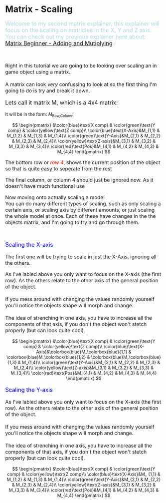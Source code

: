 # Matrix - Scaling

<script defer>
    // for Anki 2.1
    MathJax.Hub.Config({ TeX: { extensions: ["color.js"] }});
</script>
<script type="text/x-mathjax-config">
    MathJax.Hub.processSectionDelay = 0;
    MathJax.Hub.Config({
        TeX: { extensions: ["color.js"] },
        messageStyle: 'none',
        showProcessingMesSsages: false,
        tex2jax: {
            inlineMath: [ ['$','$'], ['\\(','\\)'] ],
            displayMath: [ ['$$','$$'], ['\\[','\\]'] ],
            processEscapes: true
        }
        });
</script>
<script type="text/javascript">
    (function () {
        if (typeof MathJax === "undefined") {
            var script = document.createElement('script');
            script.type = 'text/javascript';
            script.src = 'https://cdnjs.cloudflare.com/ajax/libs/mathjax/2.7.1/MathJax.js?config=TeX-MML-AM_CHTML';
            document.body.appendChild(script);
        }
    })();
</script>

<p style="font-size:18px;color:LightBlue">
Welcome to my second matrix explainer, this explainer will focus on the scaling on matricies in the X, Y and Z axis. You can check out my previous explainer here about:<br>
<a href="Matrix.html">Matrix Beginner - Adding and Mutiplying</a>
</p>
<br>

<p style="font-size:16px">
Right in this tutorial we are going to be looking over scaling an in game object using a matrix.<br><br>
A matrix can look <em> very </em> confussing to look at so the first thing I'm going to do is try and break it down.</p>
<p style="font-size:18px">
Lets call it matrix M, which is a 4x4 matrix:</p>
<p style="font-size:16px">

It will be in the form: ${M_{\text{Row,Column}}}$

</p>

$$ 
\begin{pmatrix}
&\color{blue}\text{X comp} & \color{green}\text{Y comp} & \color{yellow}\text{Z comp}\\
\color{blue}\text{X-Axis}&M_{1,1} & M_{1,2} & M_{1,3} & M_{1,4}\\
\color{green}\text{Y-Axis}&M_{2,1} & M_{2,2} & M_{2,3} & M_{2,4}\\
\color{yellow}\text{Z-axis}&M_{3,1} & M_{3,2} & M_{3,3} & M_{3,4}\\
\color{red}\text{Pos}&M_{4,1} & M_{4,2} & M_{4,3} & M_{4,4}
\end{pmatrix}
$$

<p style="font-size:16px">
The bottom row or <em style="color:Red">row 4</em>, shows the current position of the object so that is quite easy to seperate from the rest</p>

<p style="font-size:16px">
The final column, or column 4 should just be ignored now.
As it doesn't have much functional use<br>
</p>

<p style="font-size:16px">
Now moving onto actually scaling a model<br>
You can do many different types of scaling, such as only scaling a certain axis, or scaling axis by different amounts, or just scaling the whole model at once. Each of these have changes in the the objects matrix, and I'm going to try and go through them.
</p>
<br>

<p style="font-size:18px; color:blue">
Scaling the X-axis
</p>

<p style="font-size:16px">
The first one will be trying to scale in just the X-Axis, ignoring all the others.
</p>

<p style="font-size:16px">
As I've labled above you only want to focus on the X-axis (the first row). As the others relate to the other axis of the general position of the object. <br><br>
If you mess around with changing the values randomly yourself you'll notice the objects shape will morph and change. <br><br>
The idea of strenching in one axis, you have to increase all the components of that axis, if you don't the object won't stetch properly (but can  look quite  cool).
</p>

$$ 
\begin{pmatrix}
&\color{blue}\text{X comp} & \color{green}\text{Y comp} & \color{yellow}\text{Z comp}\\
\color{blue}\text{X-Axis}&\colorbox{blue}M_\colorbox{blue}{1,1} & \colorbox{blue}M_\colorbox{blue}{1,2} & \colorbox{blue}M_\colorbox{blue}{1,3} & M_{1,4}\\
\color{green}\text{Y-Axis}&M_{2,1} & M_{2,2} & M_{2,3} & M_{2,4}\\
\color{yellow}\text{Z-axis}&M_{3,1} & M_{3,2} & M_{3,3} & M_{3,4}\\
\color{red}\text{Pos}&M_{4,1} & M_{4,2} & M_{4,3} & M_{4,4}
\end{pmatrix}
$$


<p style="font-size:18px; color:blue">
Scaling the Y-axis
</p>

<p style="font-size:16px">
As I've labled above you only want to focus on the X-axis (the first row). As the others relate to the other axis of the general position of the object. <br><br>
If you mess around with changing the values randomly yourself you'll notice the objects shape will morph and change. <br><br>
The idea of strenching in one axis, you have to increase all the components of that axis, if you don't the object won't stetch properly (but can  look quite  cool).
</p>

$$ 
\begin{pmatrix}
&\color{blue}\text{X comp} & \color{green}\text{Y comp} & \color{yellow}\text{Z comp}\\
\color{blue}\text{X-Axis}&M_
{1,1} & M_{1,2} & M_{1,3} & M_{1,4}\\
\color{green}\text{Y-Axis}&M_{2,1} & M_{2,2} & M_{2,3} & M_{2,4}\\
\color{yellow}\text{Z-axis}&M_{3,1} & M_{3,2} & M_{3,3} & M_{3,4}\\
\color{red}\text{Pos}&M_{4,1} & M_{4,2} & M_{4,3} & M_{4,4}
\end{pmatrix}
$$